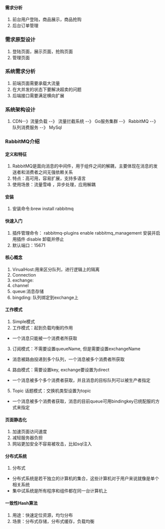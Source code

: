 #### 需求分析
1. 前台用户登陆，商品展示，商品抢购
2. 后台订单管理

### 需求原型设计
1. 登陆页面，展示页面，抢购页面
2. 管理页面
### 系统需求分析
1. 前端页面需要承载大流量
2. 在大并发的状态下要解决超卖的问题
3. 后端接口需要满足横向扩展
### 系统架构设计
1. CDN--》流量负载 --》 流量拦截系统 --》 Go服务集群 --》 RabbitMQ --》 队列消费服务 --》 MySql

### RabbitMQ介绍
#### 定义和特征
1. RabbitMQ是面向消息的中间件，用于组件之间的解耦，主要体现在消息的发送者和消费者之间无强依赖关系
2. 特点：高可用，容易扩展，支持多语言
3. 使用场景：流量雪峰 ，异步处理，应用解耦
#### 安装
1. 安装命令:brew install rabbitmq
#### 快速入门
1. 插件管理命令： rabbitmq-plugins enable rabbitmq_management 安装并启用插件 disable 卸载并停止
2. 默认端口：15671
#### 核心概念
1. VirualHost:用来区分队列，进行逻辑上的隔离
2. Connection
3. exchange:
4. channel
5. queue:消息存储
6. bingding: 队列绑定到exchange上
#### 工作模式
1. Simple模式
2. 工作模式：起到负载均衡的作用
- 一个消息只能被一个消费者所获取
3. 订阅模式：不需要设置queueName, 但是需要设置exchangeName
- 消息被路由投递到多个队列，一个消息被多个消费者所获取
4. 路由模式：需要设置key, exchange要设置为direct
- 一个消息被多个多个消费者获取，并且消息的目标队列可以被生产者指定
5. Topic 话题模式：交换机类型设置为topic
- 一个消息被多个消费者获取，消息的目前queue可用bindingkey已统配服的方式来指定

#### 页面静态化
1. 加速页面访问速度
2. 减轻服务器负担
3. 网站更加安全不容易被攻击，比如sql注入
#### 分布式系统
1. 分布式
- 分布式系统是若干独立的计算机的集合，这些计算机对于用户来说就像是单个相关系统
- 集中试系统是所有程序和组件都在同一台计算机上
#### 一致性Hash算法
1. 用途：快速定位资源，均匀分布
2. 场景：分布式存储，分布式缓存，负载均衡















